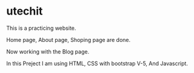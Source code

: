 # utechit

This is a practicing website.

Home page, About page, Shoping page are done.

Now working with the Blog page.

In this Preject I am using HTML, CSS with bootstrap V-5, And Javascript.
